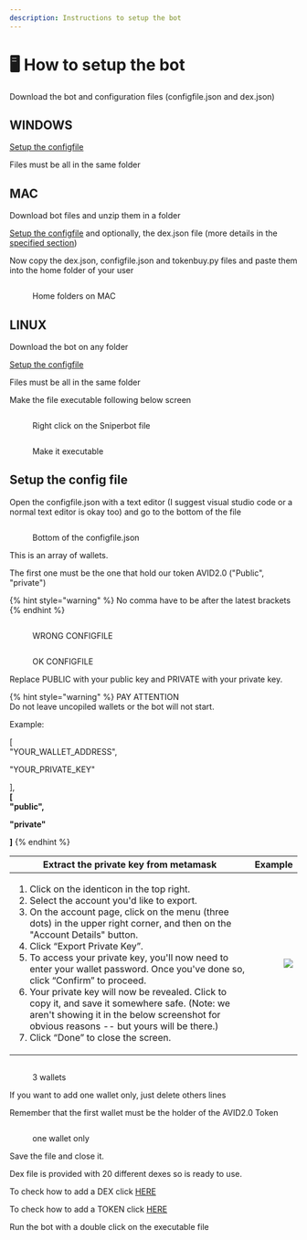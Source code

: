 ```yaml
---
description: Instructions to setup the bot
---
```


# 🖥 How to setup the bot

Download the bot and configuration files (configfile.json and dex.json)

## WINDOWS

[Setup the configfile](how-to-setup-the-bot.md#setup-the-config-file)

Files must be all in the same folder

## MAC

Download bot files and unzip them in a folder

[Setup the configfile](how-to-setup-the-bot.md#setup-the-config-file) and optionally, the dex.json file (more details in the [specified section](dex.json.md))

Now copy the dex.json, configfile.json and tokenbuy.py files and paste them into the home folder of your user

<figure><img src="../.gitbook/assets/Screenshot 2023-04-27 at 20.33.39.png" alt=""><figcaption><p>Home folders on MAC</p></figcaption></figure>





## LINUX

Download the bot on any folder

[Setup the configfile](how-to-setup-the-bot.md#setup-the-config-file)

Files must be all in the same folder

Make the file executable following below screen

<figure><img src="../.gitbook/assets/right_click.png" alt=""><figcaption><p>Right click on the Sniperbot file</p></figcaption></figure>

<figure><img src="../.gitbook/assets/executable.png" alt=""><figcaption><p>Make it executable</p></figcaption></figure>



## Setup the config file

Open the configfile.json with a text editor (I suggest visual studio code or a normal text editor is okay too) and go to the bottom of the file

<figure><img src="../.gitbook/assets/setup_configfile.png" alt=""><figcaption><p>Bottom of the configfile.json</p></figcaption></figure>

This is an array of wallets.

The first one must be the one that hold our token AVID2.0 ("Public", "private")

{% hint style="warning" %}
No comma have to be after the latest brackets
{% endhint %}

<figure><img src="../.gitbook/assets/wrong_configfile.png" alt=""><figcaption><p>WRONG CONFIGFILE</p></figcaption></figure>

<figure><img src="../.gitbook/assets/ok_configfile.png" alt=""><figcaption><p>OK CONFIGFILE</p></figcaption></figure>



Replace PUBLIC with your public key and PRIVATE with your private key.

{% hint style="warning" %}
PAY ATTENTION\
Do not leave uncopiled wallets or the bot will not start.&#x20;

Example:

\[\
&#x20;       "YOUR\_WALLET\_ADDRESS",&#x20;

&#x20;       "YOUR\_PRIVATE\_KEY"

],\
**\[**\
&#x20;       **"public",**&#x20;

&#x20;       **"private"**

**]**
{% endhint %}





| Extract the private key from metamask                                                                                                                                                                                                                                                                                                                                                                                                                                                                                                                                                                                                                                   |                                                                  Example |
| ----------------------------------------------------------------------------------------------------------------------------------------------------------------------------------------------------------------------------------------------------------------------------------------------------------------------------------------------------------------------------------------------------------------------------------------------------------------------------------------------------------------------------------------------------------------------------------------------------------------------------------------------------------------------- | -----------------------------------------------------------------------: |
| <p></p><ol><li>Click on the identicon in the top right.</li><li>Select the account you'd like to export.</li><li>On the account page, click on the menu (three dots) in the upper right corner, and then on the "Account Details" button.</li><li>Click “Export Private Key”.</li><li>To access your private key, you'll now need to enter your wallet password. Once you've done so, click “Confirm” to proceed.</li><li>Your private key will now be revealed. Click to copy it, and save it somewhere safe. (Note: we aren't showing it in the below screenshot for obvious reasons -- but yours will be there.)</li><li>Click “Done” to close the screen.</li></ol> | ![](../.gitbook/assets/How\_to\_export\_an\_account's\_private\_key.gif) |



<figure><img src="../.gitbook/assets/walletsfilled.png" alt=""><figcaption><p>3 wallets</p></figcaption></figure>

If you want to add one wallet only, just delete others lines

Remember that the first wallet must be the holder of the AVID2.0 Token

<figure><img src="../.gitbook/assets/onewalletsfilled.png" alt=""><figcaption><p>one wallet only</p></figcaption></figure>

Save the file and close it.

Dex file is provided with 20 different dexes so is ready to use.

To check how to add a DEX click [HERE](dex.json.md#dex)

To check how to add a TOKEN click [HERE](dex.json.md#coin)

Run the bot with a double click on the executable file
